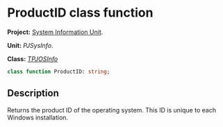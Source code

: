 # ProductID class function #

**Project:** [System Information Unit](../API.md).

**Unit:** _PJSysInfo_.

**Class:** _[TPJOSInfo](./TPJOSInfo.md)_

```pascal
class function ProductID: string;
```

## Description ##

Returns the product ID of the operating system. This ID is unique to each Windows installation.
